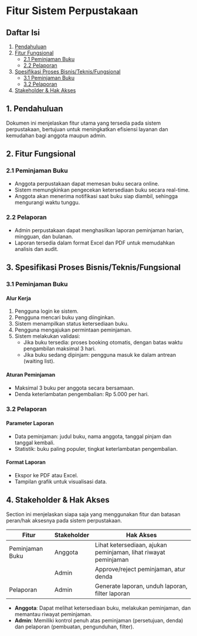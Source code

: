 # Fitur Sistem Perpustakaan

## Daftar Isi
1. [Pendahuluan](#1-pendahuluan)
2. [Fitur Fungsional](#2-fitur-fungsional)
   - [2.1 Peminjaman Buku](#21-peminjaman-buku)
   - [2.2 Pelaporan](#22-pelaporan)
3. [Spesifikasi Proses Bisnis/Teknis/Fungsional](#3-spesifikasi-proses-bisnis-teknis-fungsional)
   - [3.1 Peminjaman Buku](#31-peminjaman-buku)
   - [3.2 Pelaporan](#32-pelaporan)
4. [Stakeholder & Hak Akses](#4-stakeholder--hak-akses)

## 1. Pendahuluan
Dokumen ini menjelaskan fitur utama yang tersedia pada sistem perpustakaan, bertujuan untuk meningkatkan efisiensi layanan dan kemudahan bagi anggota maupun admin.

## 2. Fitur Fungsional

### 2.1 Peminjaman Buku
- Anggota perpustakaan dapat memesan buku secara online.
- Sistem memungkinkan pengecekan ketersediaan buku secara real-time.
- Anggota akan menerima notifikasi saat buku siap diambil, sehingga mengurangi waktu tunggu.

### 2.2 Pelaporan
- Admin perpustakaan dapat menghasilkan laporan peminjaman harian, mingguan, dan bulanan.
- Laporan tersedia dalam format Excel dan PDF untuk memudahkan analisis dan audit.

## 3. Spesifikasi Proses Bisnis/Teknis/Fungsional

### 3.1 Peminjaman Buku

#### Alur Kerja
1. Pengguna login ke sistem.
2. Pengguna mencari buku yang diinginkan.
3. Sistem menampilkan status ketersediaan buku.
4. Pengguna mengajukan permintaan peminjaman.
5. Sistem melakukan validasi:
   - Jika buku tersedia: proses booking otomatis, dengan batas waktu pengambilan maksimal 3 hari.
   - Jika buku sedang dipinjam: pengguna masuk ke dalam antrean (waiting list).

#### Aturan Peminjaman
- Maksimal 3 buku per anggota secara bersamaan.
- Denda keterlambatan pengembalian: Rp 5.000 per hari.

### 3.2 Pelaporan

#### Parameter Laporan
- Data peminjaman: judul buku, nama anggota, tanggal pinjam dan tanggal kembali.
- Statistik: buku paling populer, tingkat keterlambatan pengembalian.

#### Format Laporan
- Ekspor ke PDF atau Excel.
- Tampilan grafik untuk visualisasi data.

## 4. Stakeholder & Hak Akses

Section ini menjelaskan siapa saja yang menggunakan fitur dan batasan peran/hak aksesnya pada sistem perpustakaan.

| Fitur             | Stakeholder | Hak Akses                                                                 |
|-------------------|-------------|--------------------------------------------------------------------------|
| Peminjaman Buku   | Anggota     | Lihat ketersediaan, ajukan peminjaman, lihat riwayat peminjaman           |
|                   | Admin       | Approve/reject peminjaman, atur denda                                    |
| Pelaporan         | Admin       | Generate laporan, unduh laporan, filter laporan                           |

- **Anggota**: Dapat melihat ketersediaan buku, melakukan peminjaman, dan memantau riwayat peminjaman.
- **Admin**: Memiliki kontrol penuh atas peminjaman (persetujuan, denda) dan pelaporan (pembuatan, pengunduhan, filter).